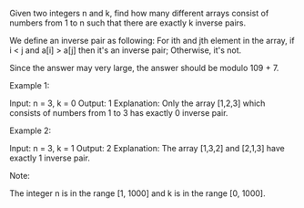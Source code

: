 
Given two integers n and k, find how many different arrays consist of numbers from 1 to n such that there are exactly k inverse pairs. 


We define an inverse pair as following:
For ith and jth element in the array, if i < j and a[i] > a[j] then it's an inverse pair; Otherwise, it's not.



Since the answer may very large, the answer should be modulo 109 + 7.


Example 1:

Input: n = 3, k = 0
Output: 1
Explanation: 
Only the array [1,2,3] which consists of numbers from 1 to 3 has exactly 0 inverse pair.



Example 2:

Input: n = 3, k = 1
Output: 2
Explanation: 
The array [1,3,2] and [2,1,3] have exactly 1 inverse pair.



Note:

The integer n is in the range [1, 1000] and k is in the range [0, 1000].

